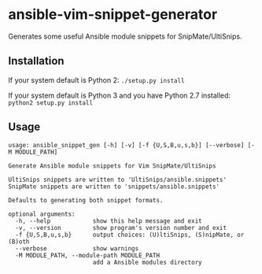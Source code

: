 ansible-vim-snippet-generator
=============================

Generates some useful Ansible module snippets for SnipMate/UltiSnips.

## Installation
If your system default is Python 2:
`./setup.py install`

If your system default is Python 3 and you have Python 2.7 installed:
`python2 setup.py install`

## Usage
```
usage: ansible_snippet_gen [-h] [-v] [-f {U,S,B,u,s,b}] [--verbose] [-M MODULE_PATH]

Generate Ansible module snippets for Vim SnipMate/UltiSnips

UltiSnips snippets are written to 'UltiSnips/ansible.snippets'
SnipMate snippets are written to 'snippets/ansible.snippets'

Defaults to generating both snippet formats.

optional arguments:
  -h, --help            show this help message and exit
  -v, --version         show program's version number and exit
  -f {U,S,B,u,s,b}      output choices: (U)ltiSnips, (S)nipMate, or (B)oth
  --verbose             show warnings
  -M MODULE_PATH, --module-path MODULE_PATH
                        add a Ansible modules directory
```
